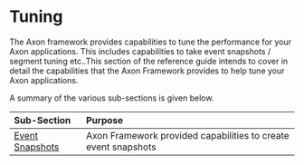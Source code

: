# Tuning

The Axon framework provides capabilities to tune the performance for your Axon applications. This includes capabilities to take event snapshots / segment tuning etc..This section of the reference guide  intends to cover in detail the capabilities that the Axon Framework provides to help tune your Axon applications. 

A summary of the various sub-sections is given below.

| Sub-Section | Purpose |
| :--- | :--- |
| [Event Snapshots](optimizing-aggregate-loading.md) | Axon Framework provided capabilities to create event snapshots |

